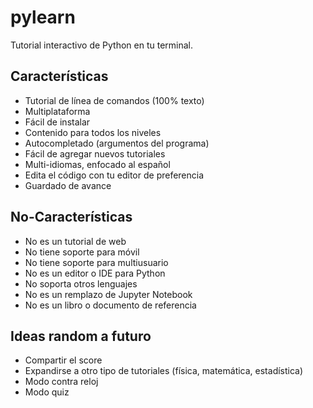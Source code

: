 # pylearn

Tutorial interactivo de Python en tu terminal.

## Características

- Tutorial de línea de comandos (100% texto)
- Multiplataforma
- Fácil de instalar
- Contenido para todos los niveles
- Autocompletado (argumentos del programa)
- Fácil de agregar nuevos tutoriales
- Multi-idiomas, enfocado al español
- Edita el código con tu editor de preferencia
- Guardado de avance

## No-Características

- No es un tutorial de web
- No tiene soporte para móvil
- No tiene soporte para multiusuario
- No es un editor o IDE para Python
- No soporta otros lenguajes
- No es un remplazo de Jupyter Notebook
- No es un libro o documento de referencia

## Ideas random a futuro

- Compartir el score
- Expandirse a otro tipo de tutoriales (física, matemática, estadística)
- Modo contra reloj
- Modo quiz
